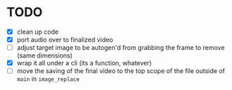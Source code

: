 # TODO
- [x] clean up code
- [x] port audio over to finalized video
- [ ] adjust target image to be autogen'd from grabbing the frame to remove (same dimensions)
- [x] wrap it all under a cli (its a function, whatever)
- [ ] move the saving of the final video to the top scope of the file outside of `main` in `image_replace` 